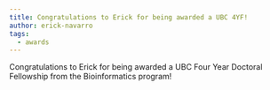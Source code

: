 ```yaml
---
title: Congratulations to Erick for being awarded a UBC 4YF!
author: erick-navarro
tags:
  - awards
---
```


Congratulations to Erick for being awarded a UBC Four Year Doctoral Fellowship from the Bioinformatics program!